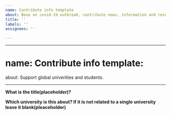 ```yaml
---
name: Contribute info template
about: Base on covid-19 outbreak, contribute news, information and resources for global univerities and students.
title: ''
labels: ''
assignees: ''

---
```


---
# name: Contribute info template:
about: Support global univerities and students.

---

<!-- What is an encouraged contribution -->
<!-- Please check readme.md -->
<!-- Placeholder -->

**What is the title(placeholder)?**

**Which university is this about? If it is not related to a single university leave it blank(pleaceholder)**

